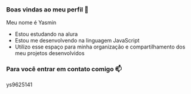 ### Boas vindas ao meu perfil 💙

Meu nome é Yasmin

- Estou estudando na alura
- Estou me desenvolvendo na linguagem JavaScript
- Utilizo esse espaço para minha organização e compartilhamento dos meu projetos desenvolvidos

### Para você entrar em contato comigo 📫

ys9625141
